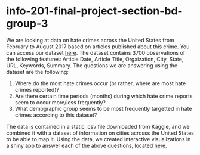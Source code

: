 # info-201-final-project-section-bd-group-3

We are looking at data on hate crimes across the United States from February to August 2017 based on articles published about this crime. You can access our dataset  [here](https://www.kaggle.com/team-ai/classification-of-hate-crime-in-the-us). The dataset contains 3700 observations of the following features: Article Date, Article Title, Orgaization, City, State, URL, Keywords, Summary. The questions we are answering using the dataset are the following:

1. Where do the most hate crimes occur (or rather, where are most hate crimes reported)?
2. Are there certain time periods (months) during which hate crime reports seem to occur more/less frequently?
3. What demographic group seems to be most frequently targetted in hate crimes according to this dataset?

The data is contained in a static .csv file downloaded from Kaggle, and we combined it with a dataset of information on cities acrosss the United States to be able to map it. Using the data, we created interactive visualizations in a shiny app to answer each of the above questions, located [here](https://travi.shinyapps.io/info-201-final-project-section-bd-group-3/). 